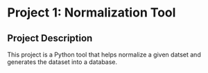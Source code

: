# Project 1: Normalization Tool

## Project Description
This project is a Python tool that helps normalize a given datset and generates the dataset into a database.



